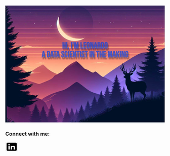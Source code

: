 <p align="center">
  <a href="https://github.com/LeonardoMBarca">
    <img src="https://github.com/LeonardoMBarca/LeonardoMBarca/blob/main/Captura%20de%20tela%202024-04-18%20143308.jpg" alt="MasterHead">
  </a>
</p>
<h3 align="left">Connect with me:</h3>
<p align="left">
<a href="https://www.linkedin.com/in/leonardo-barca-406813282/" target="blank"><img align="center" src="https://github.com/LeonardoMBarca/LeonardoMBarca/blob/main/transferir.png" alt="" height="30" width="40" /></a>
</p>
